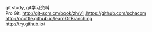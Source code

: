 git study, git学习资料 <br>
Pro Git, http://git-scm.cm/book/zh/v1 ,https://github.com/schacom<br>
http://pcottle.github.io/learnGitBranching<br>
http://try.github.io/<br>
